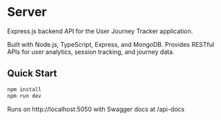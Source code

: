 # Server

Express.js backend API for the User Journey Tracker application.

Built with Node.js, TypeScript, Express, and MongoDB. Provides RESTful APIs for user analytics, session tracking, and journey data.

## Quick Start

```bash
npm install
npm run dev
```

Runs on http://localhost:5050 with Swagger docs at /api-docs

